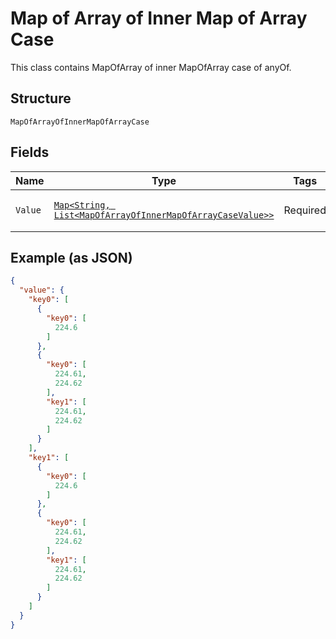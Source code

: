 
# Map of Array of Inner Map of Array Case

This class contains MapOfArray of inner MapOfArray case of anyOf.

## Structure

`MapOfArrayOfInnerMapOfArrayCase`

## Fields

| Name | Type | Tags | Description | Getter | Setter |
|  --- | --- | --- | --- | --- | --- |
| `Value` | [`Map<String, List<MapOfArrayOfInnerMapOfArrayCaseValue>>`]($m/MapOfArrayOfInnerMapOfArrayCaseValue) | Required | - | Map<String, List<MapOfArrayOfInnerMapOfArrayCaseValue>> getValue() | setValue(Map<String, List<MapOfArrayOfInnerMapOfArrayCaseValue>> value) |

## Example (as JSON)

```json
{
  "value": {
    "key0": [
      {
        "key0": [
          224.6
        ]
      },
      {
        "key0": [
          224.61,
          224.62
        ],
        "key1": [
          224.61,
          224.62
        ]
      }
    ],
    "key1": [
      {
        "key0": [
          224.6
        ]
      },
      {
        "key0": [
          224.61,
          224.62
        ],
        "key1": [
          224.61,
          224.62
        ]
      }
    ]
  }
}
```

